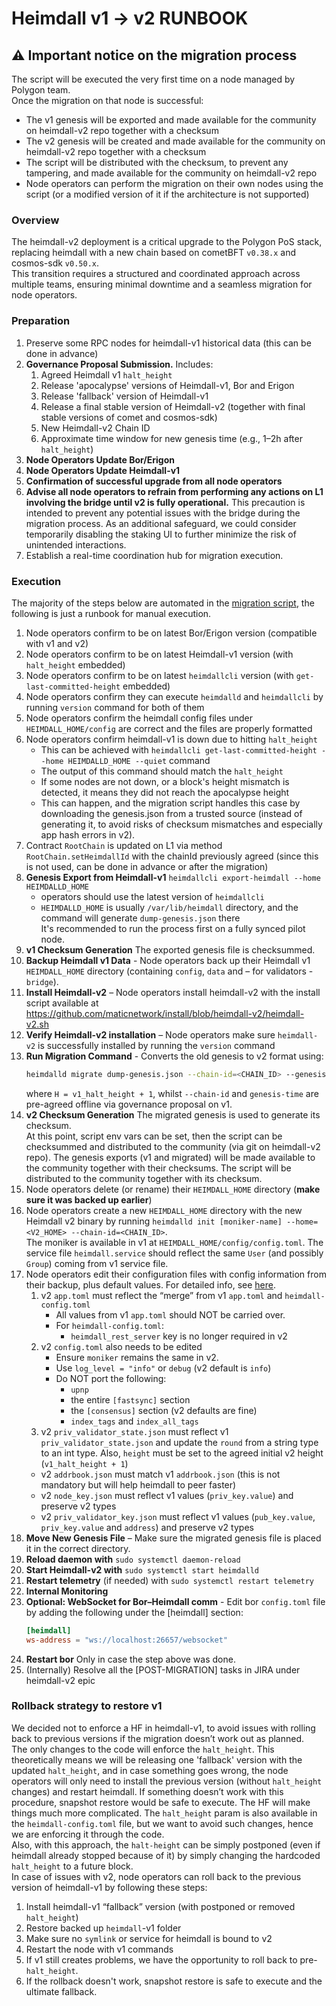 # Heimdall v1 -> v2 RUNBOOK

## ⚠️ Important notice on the migration process
The script will be executed the very first time on a node managed by Polygon team.  
Once the migration on that node is successful:
- The v1 genesis will be exported and made available for the community on heimdall-v2 repo together with a checksum
- The v2 genesis will be created and made available for the community on heimdall-v2 repo together with a checksum
- The script will be distributed with the checksum, to prevent any tampering, and made available for the community on heimdall-v2 repo
- Node operators can perform the migration on their own nodes using the script (or a modified version of it if the architecture is not supported)

### Overview

The heimdall-v2 deployment is a critical upgrade to the Polygon PoS stack, replacing heimdall with a new chain based on cometBFT `v0.38.x` and cosmos-sdk `v0.50.x`.  
This transition requires a structured and coordinated approach across multiple teams, ensuring minimal downtime and a seamless migration for node operators.

### Preparation

1. Preserve some RPC nodes for heimdall-v1 historical data (this can be done in advance)
2. **Governance Proposal Submission.** Includes:
   1. Agreed Heimdall v1 `halt_height`
   2. Release 'apocalypse' versions of Heimdall-v1, Bor and Erigon
   3. Release 'fallback' version of Heimdall-v1
   4. Release a final stable version of Heimdall-v2 (together with final stable versions of comet and cosmos-sdk)
   5. New Heimdall-v2 Chain ID
   6. Approximate time window for new genesis time (e.g., 1–2h after `halt_height`)
3. **Node Operators Update Bor/Erigon**  
4. **Node Operators Update Heimdall-v1**
5. **Confirmation of successful upgrade from all node operators**
6. **Advise all node operators to refrain from performing any actions on L1 involving the bridge until v2 is fully operational.** This precaution is intended to prevent any potential issues with the bridge during the migration process. As an additional safeguard, we could consider temporarily disabling the staking UI to further minimize the risk of unintended interactions.
7. Establish a real-time coordination hub for migration execution.

### Execution

The majority of the steps below are automated in the [migration script](migrate.sh), the following is just a runbook for manual execution.

1. Node operators confirm to be on latest Bor/Erigon version (compatible with v1 and v2)
2. Node operators confirm to be on latest Heimdall-v1 version (with `halt_height` embedded)
3. Node operators confirm to be on latest `heimdallcli` version (with `get-last-committed-height` embedded)
4. Node operators confirm they can execute `heimdalld` and `heimdallcli` by running `version` command for both of them
5. Node operators confirm the heimdall config files under `HEIMDALL_HOME/config` are correct and the files are properly formatted
6. Node operators confirm heimdall-v1 is down due to hitting `halt_height`  
   - This can be achieved with `heimdallcli get-last-committed-height --home HEIMDALLD_HOME --quiet` command
   - The output of this command should match the `halt_height`
   - If some nodes are not down, or a block's height mismatch is detected, it means they did not reach the apocalypse height  
   - This can happen, and the migration script handles this case by downloading the genesis.json from a trusted source (instead of generating it, to avoid risks of checksum mismatches and especially app hash errors in v2).  
7. Contract `RootChain` is updated on L1 via method `RootChain.setHeimdallId` with the chainId previously agreed (since this is not used, can be done in advance or after the migration)
8. **Genesis Export from Heimdall-v1**
   `heimdallcli export-heimdall --home HEIMDALLD_HOME`
   - operators should use the latest version of `heimdallcli`
   - `HEIMDALLD_HOME` is usually `/var/lib/heimdall` directory, and the command will generate `dump-genesis.json` there  
     It's recommended to run the process first on a fully synced pilot node.
9. **v1 Checksum Generation**
   The exported genesis file is checksummed.
10. **Backup Heimdall v1 Data** - Node operators back up their Heimdall v1 `HEIMDALL_HOME` directory (containing `config`, `data` and – for validators - `bridge`).
11. **Install Heimdall-v2** – Node operators install heimdall-v2 with the install script available at https://github.com/maticnetwork/install/blob/heimdall-v2/heimdall-v2.sh
12. **Verify Heimdall-v2 installation** – Node operators make sure `heimdall-v2` is successfully installed by running the `version` command
13. **Run Migration Command** - Converts the old genesis to v2 format using:
    ```bash
    heimdalld migrate dump-genesis.json --chain-id=<CHAIN_ID> --genesis-time=<TIME_IN_FORMAT_YYYY-MM-DDTHH:MM:SSZ) --initial-height=<H>
    ```
    where `H = v1_halt_height + 1`, whilst `--chain-id` and `genesis-time` are pre-agreed offline via governance proposal on v1.
14. **v2 Checksum Generation**
    The migrated genesis is used to generate its checksum.  
    At this point, script env vars can be set, then the script can be checksummed and distributed to the community (via git on heimdall-v2 repo).
    The genesis exports (v1 and migrated) will be made available to the community together with their checksums.
    The script will be distributed to the community together with its checksum.
15. Node operators delete (or rename) their `HEIMDALL_HOME` directory (**make sure it was backed up earlier**)
16. Node operators create a new `HEIMDALL_HOME` directory with the new Heimdall v2 binary by running `heimdalld init [moniker-name] --home=<V2_HOME> --chain-id=<CHAIN_ID>`.  
    The moniker is available in v1 at `HEIMDALL_HOME/config/config.toml`.
    The service file `heimdall.service` should reflect the same `User` (and possibly `Group`) coming from v1 service file.
17. Node operators edit their configuration files with config information from their backup, plus default values. For detailed info, see [here](../configs).
    1. v2 `app.toml` must reflect the “merge” from v1 `app.toml` and `heimdall-config.toml`
       - All values from v1 `app.toml` should NOT be carried over.
       - For `heimdall-config.toml`:
         - `heimdall_rest_server` key is no longer required in v2
    2. v2 `config.toml` also needs to be edited
       - Ensure `moniker` remains the same in v2.
       - Use `log_level = "info"` or `debug` (v2 default is `info`)
       - Do NOT port the following:
         - `upnp`
         - the entire `[fastsync]` section
         - the `[consensus]` section (v2 defaults are fine)
         - `index_tags` and `index_all_tags`
    3. v2 `priv_validator_state.json` must reflect v1 `priv_validator_state.json` and update the `round` from a string type to an int type. Also, `height` must be set to the agreed initial v2 height (`v1_halt_height + 1`)
    - v2 `addrbook.json` must match v1 `addrbook.json` (this is not mandatory but will help heimdall to peer faster)
    - v2 `node_key.json` must reflect v1 values (`priv_key.value`) and preserve v2 types
    - v2 `priv_validator_key.json` must reflect v1 values (`pub_key.value`, `priv_key.value` and `address`) and preserve v2 types
18. **Move New Genesis File** – Make sure the migrated genesis file is placed it in the correct directory.
19. **Reload daemon with** `sudo systemctl daemon-reload`
20. **Start Heimdall-v2 with** `sudo systemctl start heimdalld`
21. **Restart telemetry** (if needed) with `sudo systemctl restart telemetry`
22. **Internal Monitoring**
23. **Optional: WebSocket for Bor–Heimdall comm** - Edit bor `config.toml` file by adding the following under the [heimdall] section:
    ```toml
    [heimdall]
    ws-address = "ws://localhost:26657/websocket"
    ```
24. **Restart bor** Only in case the step above was done.  
25. (Internally) Resolve all the [POST-MIGRATION] tasks in JIRA under heimdall-v2 epic   

### Rollback strategy to restore v1
We decided not to enforce a HF in heimdall-v1, to avoid issues with rolling back to previous versions if the migration doesn’t work out as planned.  
The only changes to the code will enforce the `halt_height`. This theoretically means we will be releasing one 'fallback' version with the updated `halt_height`, and in case something goes wrong, the node operators will only need to install the previous version (without `halt_height` changes) and restart heimdall. If something doesn’t work with this procedure, snapshot restore would be safe to execute. The HF will make things much more complicated. The `halt_height` param is also available in the `heimdall-config.toml` file, but we want to avoid such changes, hence we are enforcing it through the code.  
Also, with this approach, the `halt-height` can be simply postponed (even if heimdall already stopped because of it) by simply changing the hardcoded `halt_height` to a future block.  
In case of issues with v2, node operators can roll back to the previous version of heimdall-v1 by following these steps:
   1. Install heimdall-v1 “fallback” version (with postponed or removed `halt_height`)
   2. Restore backed up `heimdall`-v1 folder
   3. Make sure no `symlink` or service for heimdall is bound to v2
   4. Restart the node with v1 commands
   5. If v1 still creates problems, we have the opportunity to roll back to pre-`halt_height`.
   6. If the rollback doesn't work, snapshot restore is safe to execute and the ultimate fallback.

